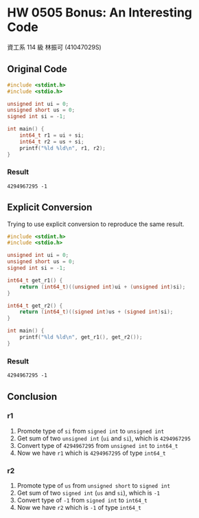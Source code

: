 # HW 0505 Bonus: An Interesting Code

資工系 114 級 林振可 (41047029S)

## Original Code

```c
#include <stdint.h>
#include <stdio.h>

unsigned int ui = 0;
unsigned short us = 0;
signed int si = -1;

int main() {
    int64_t r1 = ui + si;
    int64_t r2 = us + si;
    printf("%ld %ld\n", r1, r2);
}
```

### Result

```
4294967295 -1
```

## Explicit Conversion

Trying to use explicit conversion to reproduce the same result.

```c
#include <stdint.h>
#include <stdio.h>

unsigned int ui = 0;
unsigned short us = 0;
signed int si = -1;

int64_t get_r1() {
    return (int64_t)((unsigned int)ui + (unsigned int)si);
}

int64_t get_r2() {
    return (int64_t)((signed int)us + (signed int)si);
}

int main() {
    printf("%ld %ld\n", get_r1(), get_r2());
}
```

### Result

```
4294967295 -1
```

## Conclusion

### r1

1. Promote type of `si` from `signed int` to `unsigned int`
2. Get sum of two `unsigned int` (`ui` and `si`), which is `4294967295`
3. Convert type of `4294967295` from `unsigned int` to `int64_t`
4. Now we have `r1` which is `4294967295` of type `int64_t`

### r2

1. Promote type of `us` from `unsigned short` to `signed int`
2. Get sum of two `signed int` (`us` and `si`), which is `-1`
3. Convert type of `-1` from `signed int` to `int64_t`
4. Now we have `r2` which is `-1` of type `int64_t`

